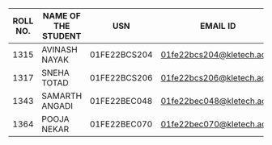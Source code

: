 | ROLL NO.| NAME OF THE STUDENT |    USN   |  EMAIL ID  |
|------|---------------------|----------|------------|
|  1315 |AVINASH NAYAK |01FE22BCS204| 01fe22bcs204@kletech.ac.in|
|  1317 |SNEHA TOTAD|01FE22BCS206| 01fe22bcs206@kletech.ac.in|
|  1343|SAMARTH ANGADI|01FE22BEC048| 01fe22bec048@kletech.ac.in|
|  1364|POOJA NEKAR|01FE22BEC070| 01fe22bec070@kletech.ac.in|



